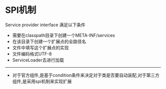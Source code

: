 # SPI机制
Service provider interface
满足以下条件
-	需要在classpath目录下创建一个META-INF/services
-	在该目录下创建一个扩展点的全路径名
-	文件中填写这个扩展点的实现
-	文件编码格式UTF-8
-	ServiceLoader去进行加载
------	
- 对于官方组件,是基于condition条件来决定对于类是否要自动装配,对于第三方组件,是采用spi机制来实现扩展